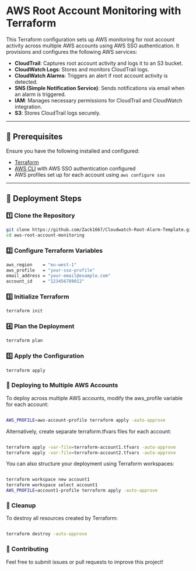 # AWS Root Account Monitoring with Terraform

This Terraform configuration sets up AWS monitoring for root account activity across multiple AWS accounts using AWS SSO authentication. It provisions and configures the following AWS services:

- **CloudTrail**: Captures root account activity and logs it to an S3 bucket.
- **CloudWatch Logs**: Stores and monitors CloudTrail logs.
- **CloudWatch Alarms**: Triggers an alert if root account activity is detected.
- **SNS (Simple Notification Service)**: Sends notifications via email when an alarm is triggered.
- **IAM**: Manages necessary permissions for CloudTrail and CloudWatch integration.
- **S3**: Stores CloudTrail logs securely.

---

## 📌 Prerequisites

Ensure you have the following installed and configured:

- [Terraform](https://developer.hashicorp.com/terraform/tutorials/aws-get-started/install-cli)
- [AWS CLI](https://aws.amazon.com/cli/) with AWS SSO authentication configured
- AWS profiles set up for each account using `aws configure sso`

---

## 🚀 Deployment Steps

### 1️⃣ Clone the Repository

```sh
git clone https://github.com/Zack1667/Cloudwatch-Root-Alarm-Template.git
cd aws-root-account-monitoring
```

### 2️⃣ Configure Terraform Variables 

```sh
aws_region    = "eu-west-1"
aws_profile   = "your-sso-profile"
email_address = "your-email@example.com"
account_id    = "123456789012"
```

### 3️⃣ Initialize Terraform 

```sh
terraform init
```

### 4️⃣ Plan the Deployment 

```sh
terraform plan
```

### 5️⃣ Apply the Configuration

```sh
terraform apply
```

### 📡 Deploying to Multiple AWS Accounts


To deploy across multiple AWS accounts, modify the aws_profile variable for each account:

```sh

AWS_PROFILE=aws-account-profile terraform apply -auto-approve

```

Alternatively, create separate terraform.tfvars files for each account:

```sh

terraform apply -var-file=terraform-account1.tfvars -auto-approve
terraform apply -var-file=terraform-account2.tfvars -auto-approve
```

You can also structure your deployment using Terraform workspaces:

```sh

terraform workspace new account1
terraform workspace select account1
AWS_PROFILE=account1-profile terraform apply -auto-approve

```

### 🛑 Cleanup 

To destroy all resources created by Terraform:

```sh

terraform destroy -auto-approve

```

### 🤝 Contributing

Feel free to submit issues or pull requests to improve this project!

